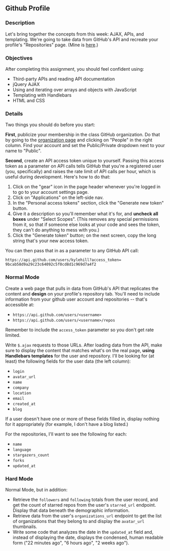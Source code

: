 ## Github Profile

### Description

Let's bring together the concepts from this week: AJAX, APIs, and templating. We're going to take data from GitHub's API and recreate your profile's "Repositories" page. (Mine is [here](https://github.com/kylehill?tab=repositories).)

### Objectives

After completing this assignment, you should feel confident using:

* Third-party APIs and reading API documentation
* jQuery AJAX
* Using and iterating over arrays and objects with JavaScript
* Templating with Handlebars
* HTML and CSS

### Details

Two things you should do before you start:

**First**, publicize your membership in the class GitHub organization. Do that by going to the [organization page](https://github.com/TIY-DC-FEE-Jan-2015) and clicking on "People" in the right column. Find your account and set the Public/Private dropdown next to your name to "Public".

**Second**, create an API access token unique to yourself. Passing this access token as a parameter on API calls tells GitHub that you're a registered user (you, specifically) and raises the rate limit of API calls per hour, which is useful during development. Here's how to do that:

1. Click on the "gear" icon in the page header whenever you're logged in to go to your account settings page.
2. Click on "Applications" on the left-side nav.
3. In the "Personal access tokens" section, click the "Generate new token" button.
4. Give it a description so you'll remember what it's for, and **uncheck all boxes** under "Select Scopes". (This removes any special permissions from it, so that if someone else looks at your code and sees the token, they can't do anything to mess with you.)
5. Click the "Generate token" button; on the next screen, copy the long string that's your new access token.

You can then pass that in as a parameter to any GitHub API call:

`https://api.github.com/users/kylehill?access_token= 9bcab58d9a29c23c64092c5f0cd8d1c969d7a4f2`

### Normal Mode

Create a web page that pulls in data from GitHub's API that replicates the content and **design** on your profile's repository tab. You'll need to include information from your github user account and repositories -- that's accessible at:

* `https://api.github.com/users/<username>`
* `https://api.github.com/users/<username>/repos`

Remember to include the `access_token` parameter so you don't get rate limited.

Write `$.ajax` requests to those URLs. After loading data from the API, make sure to display the content that matches what's on the real page, **using Handlebars templates** for the user and repository. I'll be looking for (at least) the following fields for the user data (the left column):

* `login`
* `avatar_url`
* `name`
* `company`
* `location`
* `email`
* `created_at`
* `blog`

If a user doesn't have one or more of these fields filled in, display nothing for it appropriately (for example, I don't have a blog listed.)

For the repositories, I'll want to see the following for each:

* `name`
* `language`
* `stargazers_count`
* `forks`
* `updated_at`

### Hard Mode

Normal Mode, but in addition:

* Retrieve the `followers` and `following` totals from the user record, and get the count of starred repos from the user's `starred_url` endpoint. Display that data beneath the demographic information.
* Retrieve data from the user's `organizations_url` endpoint to get the list of organizations that they belong to and display the `avatar_url` thumbnails.
* Write some code that analyzes the date in the `updated_at` field and, instead of displaying the date, displays the condensed, human readable form ("22 minutes ago", "6 hours ago", "2 weeks ago").